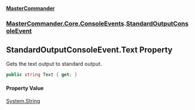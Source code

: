 #### [MasterCommander](MasterCommander.md 'MasterCommander')
### [MasterCommander.Core.ConsoleEvents](MasterCommander.Core.ConsoleEvents.md 'MasterCommander.Core.ConsoleEvents').[StandardOutputConsoleEvent](StandardOutputConsoleEvent.md 'MasterCommander.Core.ConsoleEvents.StandardOutputConsoleEvent')

## StandardOutputConsoleEvent.Text Property

Gets the text output to standard output.

```csharp
public string Text { get; }
```

#### Property Value
[System.String](https://docs.microsoft.com/en-us/dotnet/api/System.String 'System.String')